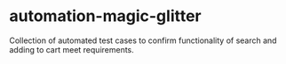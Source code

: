 # automation-magic-glitter
Collection of automated test cases to confirm functionality of search and adding to cart meet requirements.  
